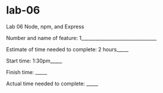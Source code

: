 # lab-06
Lab 06 Node, npm, and Express


Number and name of feature: 1________________________________

Estimate of time needed to complete: 2 hours_____

Start time: 1:30pm_____

Finish time: _____

Actual time needed to complete: _____
